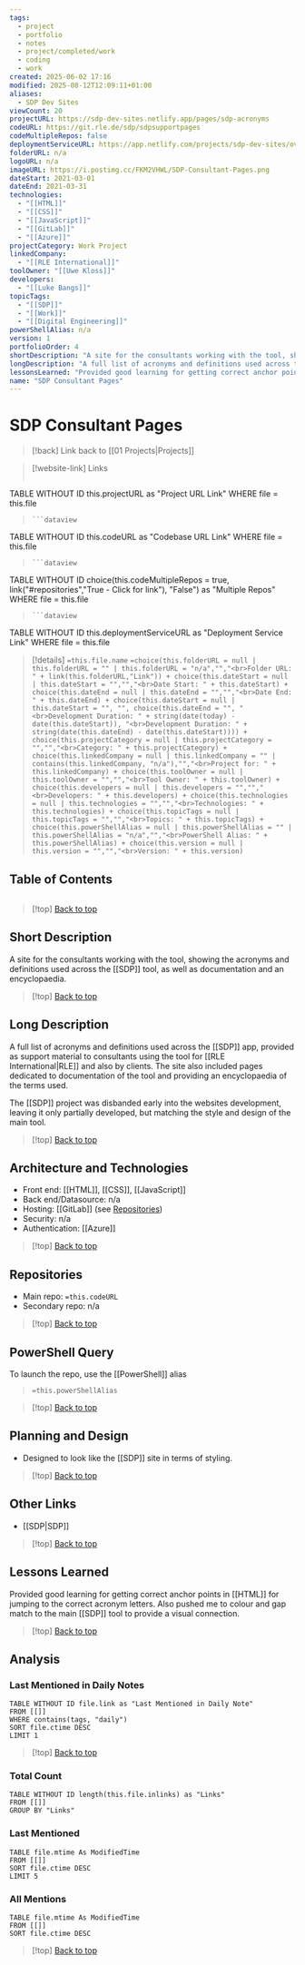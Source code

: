 ```yaml
---
tags:
  - project
  - portfolio
  - notes
  - project/completed/work
  - coding
  - work
created: 2025-06-02 17:16
modified: 2025-08-12T12:09:11+01:00
aliases:
  - SDP Dev Sites
viewCount: 20
projectURL: https://sdp-dev-sites.netlify.app/pages/sdp-acronyms
codeURL: https://git.rle.de/sdp/sdpsupportpages
codeMultipleRepos: false
deploymentServiceURL: https://app.netlify.com/projects/sdp-dev-sites/overview
folderURL: n/a
logoURL: n/a
imageURL: https://i.postimg.cc/FKM2VHWL/SDP-Consultant-Pages.png
dateStart: 2021-03-01
dateEnd: 2021-03-31
technologies:
  - "[[HTML]]"
  - "[[CSS]]"
  - "[[JavaScript]]"
  - "[[GitLab]]"
  - "[[Azure]]"
projectCategory: Work Project
linkedCompany:
  - "[[RLE International]]"
toolOwner: "[[Uwe Kloss]]"
developers:
  - "[[Luke Bangs]]"
topicTags:
  - "[[SDP]]"
  - "[[Work]]"
  - "[[Digital Engineering]]"
powerShellAlias: n/a
version: 1
portfolioOrder: 4
shortDescription: "A site for the consultants working with the tool, showing the acronyms and definitions used across the <a href=\"/projects/sdp\" class=\"theme-link\">SDP</a> tool, as well as documentation and an encyclopaedia."
longDescription: "A full list of acronyms and definitions used across the <a href=\"/projects/sdp\" class=\"theme-link\">SDP</a> app, provided as support material to consultants using the tool for <span class=\"theme-link\">RLE</span> and also by clients. The site also included pages dedicated to documentation of the tool and providing an encyclopaedia of the terms used.<br><br>The <a href=\"/projects/sdp\" class=\"theme-link\">SDP</a> project was disbanded early into the websites development, leaving it only partially developed, but matching the style and design of the main tool."
lessonsLearned: "Provided good learning for getting correct anchor points in <span class=\"theme-link\">HTML</span> for jumping to the correct acronym letters. Also pushed me to colour and gap match to the main <a href=\"/projects/sdp\" class=\"theme-link\">SDP</a> tool to provide a visual connection."
name: "SDP Consultant Pages"
---
```

# SDP Consultant Pages

> [!back] Link back to [[01 Projects|Projects]]

>[!website-link] Links
> ```dataview
TABLE WITHOUT ID this.projectURL as "Project URL Link"
WHERE file = this.file
>```
>```dataview
TABLE WITHOUT ID this.codeURL as "Codebase URL Link"
WHERE file = this.file
>```
>```dataview
TABLE WITHOUT ID choice(this.codeMultipleRepos = true, link("#repositories","True - Click for link"), "False") as "Multiple Repos"
WHERE file = this.file
>```
>```dataview
TABLE WITHOUT ID this.deploymentServiceURL as "Deployment Service Link"
WHERE file = this.file

>[!details]  `=this.file.name`
>`=choice(this.folderURL = null | this.folderURL = "" | this.folderURL = "n/a","","<br>Folder URL: " + link(this.folderURL,"Link")) + choice(this.dateStart = null | this.dateStart = "","","<br>Date Start: " + this.dateStart) + choice(this.dateEnd = null | this.dateEnd = "","","<br>Date End: " + this.dateEnd) + choice(this.dateStart = null | this.dateStart = "", "", choice(this.dateEnd = "", "<br>Development Duration: " + string(date(today) - date(this.dateStart)), "<br>Development Duration: " + string(date(this.dateEnd) - date(this.dateStart)))) + choice(this.projectCategory = null | this.projectCategory = "","","<br>Category: " + this.projectCategory) + choice(this.linkedCompany = null | this.linkedCompany = "" | contains(this.linkedCompany, "n/a"),"","<br>Project for: " + this.linkedCompany) + choice(this.toolOwner = null | this.toolOwner = "","","<br>Tool Owner: " + this.toolOwner) + choice(this.developers = null | this.developers = "","","<br>Developers: " + this.developers) + choice(this.technologies = null | this.technologies = "","","<br>Technologies: " + this.technologies) + choice(this.topicTags = null | this.topicTags = "","","<br>Topics: " + this.topicTags) + choice(this.powerShellAlias = null | this.powerShellAlias = "" | this.powerShellAlias = "n/a","","<br>PowerShell Alias: " + this.powerShellAlias) + choice(this.version = null | this.version = "","","<br>Version: " + this.version)`

## Table of Contents

```table-of-contents
```

>[!top] [Back to top](#Table%20of%20Contents)

## Short Description

A site for the consultants working with the tool, showing the acronyms and definitions used across the [[SDP]] tool, as well as documentation and an encyclopaedia.

>[!top] [Back to top](#Table%20of%20Contents)

## Long Description

A full list of acronyms and definitions used across the [[SDP]] app, provided as support material to consultants using the tool for [[RLE International|RLE]] and also by clients. The site also included pages dedicated to documentation of the tool and providing an encyclopaedia of the terms used.

The [[SDP]] project was disbanded early into the websites development, leaving it only partially developed, but matching the style and design of the main tool.

>[!top] [Back to top](#Table%20of%20Contents)

## Architecture and Technologies

- Front end: [[HTML]], [[CSS]], [[JavaScript]]
- Back end/Datasource: n/a
- Hosting: [[GitLab]] (see [Repositories](#repositories))
- Security: n/a
- Authentication: [[Azure]]

>[!top] [Back to top](#Table%20of%20Contents)

## Repositories

- Main repo: `=this.codeURL`
- Secondary repo: n/a

>[!top] [Back to top](#Table%20of%20Contents)

## PowerShell Query

To launch the repo, use the [[PowerShell]] alias 

> `=this.powerShellAlias`

>[!top] [Back to top](#Table%20of%20Contents)

## Planning and Design

- Designed to look like the [[SDP]] site in terms of styling.

>[!top] [Back to top](#Table%20of%20Contents)

## Other Links

- [[SDP|SDP]]

>[!top] [Back to top](#Table%20of%20Contents)

## Lessons Learned

Provided good learning for getting correct anchor points in [[HTML]] for jumping to the correct acronym letters. Also pushed me to colour and gap match to the main [[SDP]] tool to provide a visual connection.

>[!top] [Back to top](#Table%20of%20Contents)

## Analysis

### Last Mentioned in Daily Notes

```dataview
TABLE WITHOUT ID file.link as "Last Mentioned in Daily Note"
FROM [[]]
WHERE contains(tags, "daily")
SORT file.ctime DESC
LIMIT 1
```

>[!top] [Back to top](#Table%20of%20Contents)

### Total Count

```dataview
TABLE WITHOUT ID length(this.file.inlinks) as "Links"
FROM [[]]
GROUP BY "Links"
```

### Last Mentioned

```dataview
TABLE file.mtime As ModifiedTime
FROM [[]]
SORT file.ctime DESC
LIMIT 5
```

### All Mentions

```dataview
TABLE file.mtime As ModifiedTime
FROM [[]]
SORT file.ctime DESC
```

>[!top] [Back to top](#Table%20of%20Contents)
